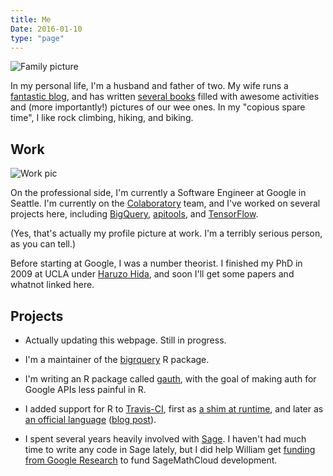 ```yaml
---
title: Me
Date: 2016-01-10
type: "page"
---
```


![Family picture](/family_pic.jpg)

In my personal life, I'm a husband and father of two. My wife runs a
[fantastic blog](https://www.funathomewithkids.com/), and has written
[several books](https://www.amazon.com/Asia-Citro/e/B00KODFI6E) filled with
awesome activities and (more importantly!) pictures of our wee ones. In my
"copious spare time", I like rock climbing, hiking, and biking. 

## Work

![Work pic](/work_profile_pic.jpg)

On the professional side, I'm currently a Software Engineer at Google in
Seattle. I'm currently on the
[Colaboratory](https://googleresearch.blogspot.com/2014/08/doing-data-science-with-colaboratory.html)
team, and I've worked on several projects here, including
[BigQuery](https://cloud.google.com/bigquery/),
[apitools](https://github.com/google/apitools), and
[TensorFlow](https://www.tensorflow.org/).

(Yes, that's actually my profile picture at work. I'm a terribly serious
person, as you can tell.)

Before starting at Google, I was a number theorist. I finished my PhD in 2009
at UCLA under [Haruzo Hida](https://www.math.ucla.edu/~hida), and soon I'll get
some papers and whatnot linked here.

## Projects

* Actually updating this webpage. Still in progress.

* I'm a maintainer of the [bigrquery](https://github.com/rstats-db/bigrquery)
  R package. 

* I'm writing an R package called
  [gauth](https://github.com/ropenscilabs/gauth), with the goal of making auth
  for Google APIs less painful in R.

* I added support for R to [Travis-CI](https://travis-ci.org/), first as
  [a shim at runtime](https://github.com/craigcitro/r-travis), and later as
  [an official language](https://docs.travis-ci.com/user/languages/r/)
  ([blog post](https://blog.travis-ci.com/2015-02-26-test-your-r-applications-on-travis-ci/)).

* I spent several years heavily involved with
  [Sage](https://www.sagemath.org/). I haven't had much time to write any code
  in Sage lately, but I did help William get
  [funding from Google Research](https://googleresearch.blogspot.com/2014/09/collaborative-mathematics-with.html)
  to fund SageMathCloud development.
